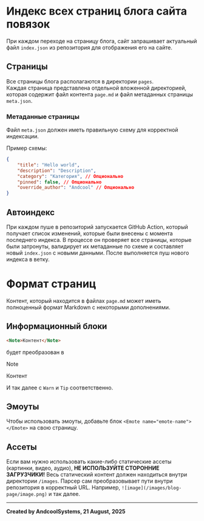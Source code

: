 # Индекс всех страниц блога сайта повязок
При каждом переходе на страницу блога, сайт запрашивает актуальный файл `index.json` из репозитория для отображения его на сайте.

## Страницы
Все страницы блога располагаются в директории `pages`.  
Каждая страница представлена отдельной вложенной директорией, которая содержит файл контента `page.md` и файл метаданных страницы `meta.json`.

### Метаданные страницы
Файл `meta.json` должен иметь правильную схему для корректной индексации.  

Пример схемы:
```json
{
    "title": "Hello world",
    "description": "Description",
    "category": "Категория", // Опционально
    "pinned": false, // Опционально
    "override_author": "Andcool" // Опционально
}
```

## Автоиндекс
При каждом пуше в репозиторий запускается GitHub Action, который получает список изменений, которые были внесены с момента последнего индекса. В процессе он проверяет все страницы, которые были затронуты, валидирует их метаданные по схеме и составляет новый `index.json` с новыми данными. После выполняется пуш нового индекса в ветку.

# Формат страниц
Контент, который находится в файлах `page.md` может иметь полноценный формат Markdown с некоторыми дополнениями.  

## Информационный блоки
```md
<Note>Контент</Note>
```
будет преобразован в  
> [!NOTE]
> Контент

И так далее с `Warn` и `Tip` соответственно.

## Эмоуты
Чтобы использовать эмоуты, добавьте блок `<Emote name="emote-name"></Emote>` на свою страницу.

## Ассеты
Если вам нужно использовать какие-либо статические ассеты (картинки, видео, аудио), **НЕ ИСПОЛЬЗУЙТЕ СТОРОННИЕ ЗАГРУЗЧИКИ!** Весь статический контент должен находиться внутри директории `/images`. Парсер сам преобразовывает пути внутри репозитория в корректный URL. Например, `![image](/images/blog-page/image.png)` и так далее.

---
**Created by AndcoolSystems, 21 August, 2025**
